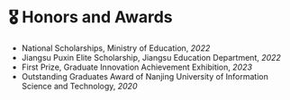 # 🎖 Honors and Awards
- National Scholarships, Ministry of Education, *2022*
- Jiangsu Puxin Elite Scholarship, Jiangsu Education Department, *2022*
- First Prize, Graduate Innovation Achievement Exhibition, *2023*
- Outstanding Graduates Award of Nanjing University of Information Science and Technology, *2020*